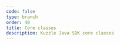 ```yaml
---
code: false
type: branch
order: 40
title: Core classes
description: Kuzzle Java SDK core classes
---
```

